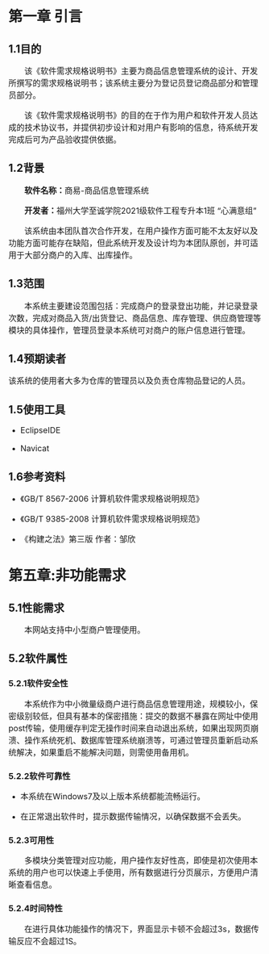 # 第一章 引言
## 1.1目的
   <p style="font-size:16px;">&nbsp;&nbsp;&nbsp;&nbsp;&nbsp;&nbsp;&nbsp;该《软件需求规格说明书》主要为商品信息管理系统的设计、开发所撰写的需求规格说明书；该系统主要分为登记员登记商品部分和管理员部分。</p>
 <p style="font-size:16px;">&nbsp;&nbsp;&nbsp;&nbsp;&nbsp;&nbsp;&nbsp;该《软件需求规格说明书》的目的在于作为用户和软件开发人员达成的技术协议书，并提供初步设计和对用户有影响的信息，待系统开发完成后可为产品验收提供依据。</p>

## 1.2背景
   <p style="font-size:16px;">&nbsp;&nbsp;&nbsp;&nbsp;&nbsp;&nbsp;&nbsp;<b>软件名称：</b>商易-商品信息管理系统</p>
   <p style="font-size:16px;">&nbsp;&nbsp;&nbsp;&nbsp;&nbsp;&nbsp;&nbsp;<b>开发者：</b>福州大学至诚学院2021级软件工程专升本1班 “心满意组”</p>

   <p style="font-size:16px;">&nbsp;&nbsp;&nbsp;&nbsp;&nbsp;&nbsp;&nbsp;该系统由本团队首次合作开发，在用户操作方面可能不太友好以及功能方面可能存在缺陷，但此系统开发及设计均为本团队原创，并可适用于大部分商户的入库、出库操作。</p>

## 1.3范围
   <p style="font-size:16px;">&nbsp;&nbsp;&nbsp;&nbsp;&nbsp;&nbsp;&nbsp;本系统主要建设范围包括：完成商户的登录登出功能，并记录登录次数，完成对商品入货/出货登记、商品信息、库存管理、供应商管理等模块的具体操作，管理员登录本系统可对商户的账户信息进行管理。</p>
  

## 1.4预期读者
   <p style="font-size:16px;">该系统的使用者大多为仓库的管理员以及负责仓库物品登记的人员。</p>

## 1.5使用工具
  - <p style="font-size:16px;">EclipseIDE</p>
  - <p style="font-size:16px;">Navicat</p>

## 1.6参考资料

  - <p style="font-size:16px;">《GB/T 8567-2006 计算机软件需求规格说明规范》</p>
  - <p style="font-size:16px;">《GB/T 9385-2008  计算机软件需求规格说明规范》</p>
  - <p style="font-size:16px;">《构建之法》第三版 作者：邹欣</p>

# 第五章:非功能需求

## 5.1性能需求

<p style="font-size:16px;">&nbsp;&nbsp;&nbsp;&nbsp;&nbsp;&nbsp;&nbsp;本网站支持中小型商户管理使用。</p>

## 5.2软件属性

### 5.2.1软件安全性
<p style="font-size:16px;">&nbsp;&nbsp;&nbsp;&nbsp;&nbsp;&nbsp;&nbsp;本系统作为中小微量级商户进行商品信息管理用途，规模较小，保密级别较低，但具有基本的保密措施：提交的数据不暴露在网址中使用post传输，使用缓存判定无操作时间来自动退出系统，如果出现网页崩溃、操作系统死机、数据库管理系统崩溃等，可通过管理员重新启动系统解决，如果重启不能解决问题，则需使用备用机。

### 5.2.2软件可靠性
  - <p style="font-size:16px;">本系统在Windows7及以上版本系统都能流畅运行。</p>
  - <p style="font-size:16px;">在正常退出软件时，提示数据传输情况，以确保数据不会丢失。</p>

### 5.2.3可用性
<p style="font-size:16px;">&nbsp;&nbsp;&nbsp;&nbsp;&nbsp;&nbsp;&nbsp;多模块分类管理对应功能，用户操作友好性高，即使是初次使用本系统的用户也可以快速上手使用，所有数据进行分页展示，方便用户清晰查看信息。</p>

### 5.2.4时间特性

<p style="font-size:16px;">&nbsp;&nbsp;&nbsp;&nbsp;&nbsp;&nbsp;&nbsp;在进行具体功能操作的情况下，界面显示卡顿不会超过3s，数据传输反应不会超过1S。</p>

